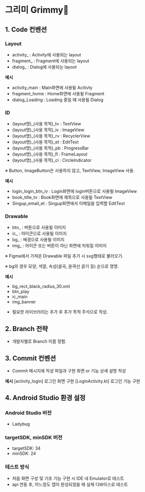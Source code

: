 # 그리미 Grimmy🎨

## 1. Code 컨벤션
### **Layout**
- activity_ : Activity에 사용되는 layout
- fragment_ : Fragment에 사용되는 layout
- dialog_ : Dialog에 사용되눈 layout

**예시**
- activity_main : Main화면에 사용될 Acitivty
- fragment_home : Home화면에 사용될 Fragment
- dialog_Loading : Loading 중일 때 사용될 Dialog

### **ID**
- (layout명)_(사용 목적)_tv : TextView
- (layout명)_(사용 목적)_iv : ImageView
- (layout명)_(사용 목적)_rv : RecyclerView
- (layout명)_(사용 목적)_et : EditText
- (layout명)_(사용 목적)_pb : ProgressBar
- (layout명)_(사용 목적)_fl : FrameLayout
- (layout명)_(사용 목적)_ci : CircleIndicator

※ Button, ImageButton은 사용하지 않고, TextView, ImageView 사용.

**예시**
- login_login_btn_iv : Login화면에 login버튼으로 사용될 ImageView
- book_title_tv : Book화면에 제목으로 사용될 TextView
- Singup_email_et : Singup화면에서 이메일을 입력할 EditText

### **Drawable**
- btn_ : 버튼으로 사용될 이미지
- ic_ : 아이콘으로 사용될 이미지
- bg_ : 배경으로 사용될 이미지
- img_ : 아이콘 또는 버튼이 아닌 화면에 띄워질 이미지

※ Figma에서 가져온 Drawable 파일 추가 시 svg형태로 불러오기.

※ bg의 경우 모양, 색깔, 속성(굴곡, 윤곽선 굵기 등) 순으로 명명.

**예시**
- bg_rect_black_radius_30.xml
- btn_play
- ic_main
- img_banner

+ 필요한 라이브러리는 추가 후 추가 목적 주석으로 작성.


## 2. Branch 전략
- 개발자별로 Branch 이름 정함.


## 3. Commit 컨벤션
- Commit 메시지에 작성 파일과 구현 화면 or 기능 상세 설명 작성

**예시**
[activity_login] 로그인 화면 구현
[LoginActivity.kt] 로그인 기능 구현


## 4. Android Studio 환경 설정
### **Android Studio 버전**
- Ladybug

### **targetSDK, minSDK 버전**
- targetSDK: 34
- minSDK: 24

### **테스트 방식**
- 처음 화면 구성 및 기초 기능 구현 시 IDE 내 Emulator로 테스트
- api 연동 후, 어느정도 앱이 완성되었을 때 실제 디바이스로 테스트
